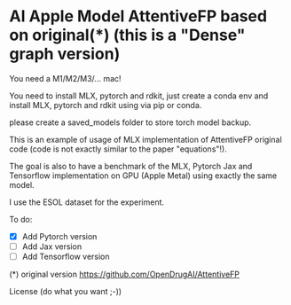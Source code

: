 # AI Apple Model AttentiveFP based on original(*) (this is a "Dense" graph version)

You need a M1/M2/M3/... mac!

You need to install MLX, pytorch and rdkit, just create a conda env and install MLX, pytorch and rdkit using via pip or conda.

please create a saved_models folder to store torch model backup.

This is an example of usage of MLX implementation of AttentiveFP original code (code is not exactly similar to the paper "equations"!).

The goal is also to have a benchmark of the MLX, Pytorch Jax and Tensorflow implementation on GPU (Apple Metal) using exactly the same model.

I use the ESOL dataset for the experiment.

To do:
- [x] Add Pytorch version
- [ ] Add Jax version
- [ ] Add Tensorflow version

(*) original version https://github.com/OpenDrugAI/AttentiveFP

License (do what you want ;-))
